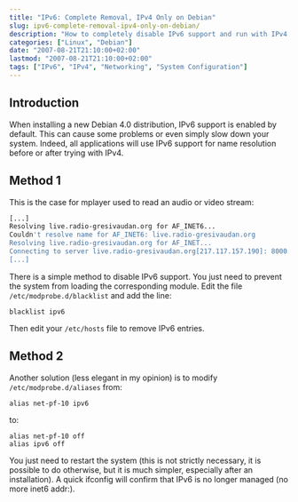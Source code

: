 ```yaml
---
title: "IPv6: Complete Removal, IPv4 Only on Debian"
slug: ipv6-complete-removal-ipv4-only-on-debian/
description: "How to completely disable IPv6 support and run with IPv4 only on a Debian system."
categories: ["Linux", "Debian"]
date: "2007-08-21T21:10:00+02:00"
lastmod: "2007-08-21T21:10:00+02:00"
tags: ["IPv6", "IPv4", "Networking", "System Configuration"]
---
```


## Introduction

When installing a new Debian 4.0 distribution, IPv6 support is enabled by default. This can cause some problems or even simply slow down your system. Indeed, all applications will use IPv6 support for name resolution before or after trying with IPv4.

## Method 1

This is the case for mplayer used to read an audio or video stream:

```bash
[...]
Resolving live.radio-gresivaudan.org for AF_INET6...
Couldn't resolve name for AF_INET6: live.radio-gresivaudan.org
Resolving live.radio-gresivaudan.org for AF_INET...
Connecting to server live.radio-gresivaudan.org[217.117.157.190]: 8000...
[...]
```

There is a simple method to disable IPv6 support. You just need to prevent the system from loading the corresponding module. Edit the file `/etc/modprobe.d/blacklist` and add the line:

```
blacklist ipv6
```

Then edit your `/etc/hosts` file to remove IPv6 entries.

## Method 2

Another solution (less elegant in my opinion) is to modify `/etc/modprobe.d/aliases` from:

```
alias net-pf-10 ipv6
```

to:

```
alias net-pf-10 off
alias ipv6 off
```

You just need to restart the system (this is not strictly necessary, it is possible to do otherwise, but it is much simpler, especially after an installation). A quick ifconfig will confirm that IPv6 is no longer managed (no more inet6 addr:).
